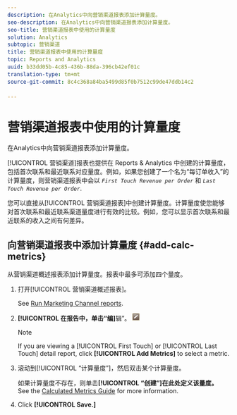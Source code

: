 ```yaml
---
description: 在Analytics中向营销渠道报表添加计算量度。
seo-description: 在Analytics中向营销渠道报表添加计算量度。
seo-title: 营销渠道报表中使用的计算量度
solution: Analytics
subtopic: 营销渠道
title: 营销渠道报表中使用的计算量度
topic: Reports and Analytics
uuid: b33dd05b-4c85-436b-88da-396cb42ef01c
translation-type: tm+mt
source-git-commit: 8c4c368a84ba5499d85f0b7512c99de47ddb14c2

---
```



# 营销渠道报表中使用的计算量度

在Analytics中向营销渠道报表添加计算量度。

[!UICONTROL 营销渠道]报表也提供在 Reports &amp; Analytics 中创建的计算量度，包括首次联系和最近联系对应量度。例如，如果您创建了一个名为“每订单收入”的计算量度，则营销渠道报表中会以 *`First Touch Revenue per Order`* 和 *`Last Touch Revenue per Order`*.

您可以直接从[!UICONTROL 营销渠道报表]中创建计算量度。计算量度使您能够对首次联系和最近联系渠道量度进行有效的比较。例如，您可以显示首次联系和最近联系的收入之间有何差异。

## 向营销渠道报表中添加计算量度 {#add-calc-metrics}

从营销渠道概述报表添加计算量度。报表中最多可添加四个量度。

1. 打开[!UICONTROL 营销渠道概述报表]。

   See [Run Marketing Channel reports](/help/components/c-marketing-channels/t-reports-sc.md).

1. **[!UICONTROL 在报告中，单击“编]**&#x200B;辑”。 ![](assets/metric_edit_icon.png)

   >[!NOTE]
   >
   >If you are viewing a [!UICONTROL First Touch] or [!UICONTROL Last Touch] detail report, click **[!UICONTROL Add Metrics]** to select a metric.

1. 滚动到[!UICONTROL “计算量度”]，然后双击某个计算量度。

   如果计算量度不存在，则单击&#x200B;**[!UICONTROL “创建”]在此处定义该量度。** See the [Calculated Metrics Guide](https://marketing.adobe.com/resources/help/en_US/analytics/calcmetrics/) for more information.
1. Click **[!UICONTROL Save.]**
